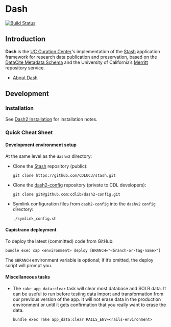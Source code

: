 # Dash

[![Build Status](https://travis-ci.org/CDLUC3/dashv2.svg?branch=development)](https://travis-ci.org/CDLUC3/dashv2)

## Introduction

**Dash** is the [UC Curation Center](http://www.cdlib.org/uc3/)'s
implementation of the [Stash](https://github.com/CDLUC3/stash) application
framework for research data publication and preservation, based on the
[DataCite Metadata Schema](https://schema.datacite.org/) and the University
of California’s [Merritt](https://merritt.cdlib.org/) repository service.

- [About Dash](app/views/layouts/_about.html.md)

## Development

### Installation

See
[Dash2 Installation](https://github.com/CDLUC3/dashv2/blob/development/documentation/dash2_install.md)
for installation notes.

### Quick Cheat Sheet

#### Development environment setup

At the same level as the `dashv2` directory:

- Clone the [Stash](https://github.com/CDLUC3/stash) repository (public):

  ```
  git clone https://github.com/CDLUC3/stash.git
  ```

- Clone the [dash2-config](https://github.com/cdlib/dash2-config/) repository
  (private to CDL developers):

  ```
  git clone git@github.com:cdlib/dash2-config.git
  ```

- Symlink configuration files from `dash2-config` into the `dashv2`
  `config` directory:

  ```
  ./symlink_config.sh
  ```

#### Capistrano deployment

To deploy the latest (committed) code from GitHub:

```
bundle exec cap <environment> deploy [BRANCH="<branch-or-tag-name>"]
```

The `$BRANCH` environment variable is optional; if it’s omitted, the
deploy script will prompt you.

#### Miscellaneous tasks

- The `rake app_data:clear` task will clear most database and SOLR data. It
  can be useful to run before testing data import and transformation from our
  previous version of the app. It will not erase data in the production
  environment or until it gets confirmation that you really want to erase the
  data. 

  ```
  bundle exec rake app_data:clear RAILS_ENV=<rails-environment>
  ```
